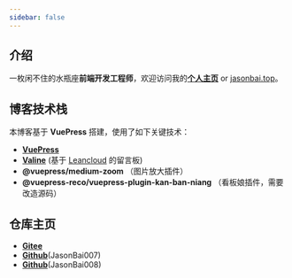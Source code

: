 ```yaml
---
sidebar: false
---
```


## 介绍

一枚闲不住的水瓶座**前端开发工程师**，欢迎访问我的[**个人主页**](https://jasonbai.pages.dev/) or [jasonbai.top](https://jasonbai.top)。

## 博客技术栈

本博客基于 **VuePress** 搭建，使用了如下关键技术：

- [**VuePress**](https://vuepress.vuejs.org/zh/guide/)
- [**Valine**](https://valine.js.org/) (基于 [Leancloud](https://www.leancloud.cn/) 的留言板)
- **@vuepress/medium-zoom** （图片放大插件）
- **@vuepress-reco/vuepress-plugin-kan-ban-niang** （看板娘插件，需要改造源码）

## 仓库主页

- [**Gitee**](https://gitee.com/lubanseven)
- [**Github**](https://github.com/JasonBai007)(JasonBai007)
- [**Github**](https://github.com/JasonBai008)(JasonBai008)
